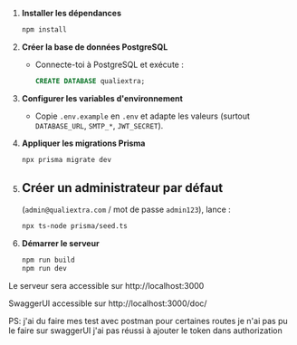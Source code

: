 
1. **Installer les dépendances**
   ```sh
   npm install
   ```

2. **Créer la base de données PostgreSQL**
   - Connecte-toi à PostgreSQL et exécute :
     ```sql
     CREATE DATABASE qualiextra;
     ```

3. **Configurer les variables d'environnement**
   - Copie `.env.example` en `.env` et adapte les valeurs (surtout `DATABASE_URL`, `SMTP_*`, `JWT_SECRET`).

4. **Appliquer les migrations Prisma**
   ```sh
   npx prisma migrate dev
   ```


5. **Créer un administrateur par défaut**
   -
   (`admin@qualiextra.com` / mot de passe `admin123`), lance :
   ```sh
   npx ts-node prisma/seed.ts
   ```


6. **Démarrer le serveur**
   ```sh
   npm run build
   npm run dev
   ```

Le serveur sera accessible sur http://localhost:3000

SwaggerUI accessible sur http://localhost:3000/doc/

PS: j'ai du faire mes test avec postman pour certaines routes je n'ai pas pu le faire sur swaggerUI j'ai pas réussi à ajouter le token dans authorization
